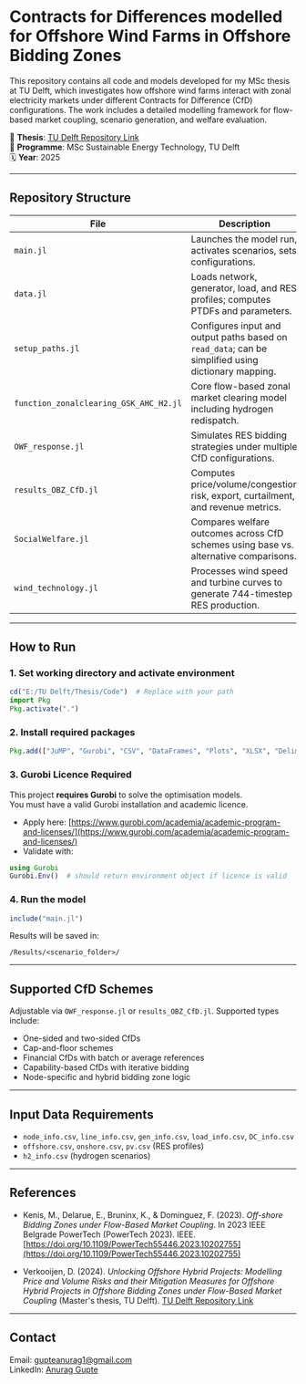 # Contracts for Differences modelled for Offshore Wind Farms in Offshore Bidding Zones

This repository contains all code and models developed for my MSc thesis at TU Delft, which investigates how offshore wind farms interact with zonal electricity markets under different Contracts for Difference (CfD) configurations. The work includes a detailed modelling framework for flow-based market coupling, scenario generation, and welfare evaluation.

📄 **Thesis**: [TU Delft Repository Link](https://repository.tudelft.nl/record/uuid:23f99141-ac43-40f1-aad4-f8c5d94a24de)  
📘 **Programme**: MSc Sustainable Energy Technology, TU Delft  
🗓️ **Year**: 2025

---

##  Repository Structure

| File | Description |
|------|-------------|
| `main.jl` | Launches the model run, activates scenarios, sets configurations. |
| `data.jl` | Loads network, generator, load, and RES profiles; computes PTDFs and parameters. |
| `setup_paths.jl` | Configures input and output paths based on `read_data`; can be simplified using dictionary mapping. |
| `function_zonalclearing_GSK_AHC_H2.jl` | Core flow-based zonal market clearing model including hydrogen redispatch. |
| `OWF_response.jl` | Simulates RES bidding strategies under multiple CfD configurations. |
| `results_OBZ_CfD.jl` | Computes price/volume/congestion risk, export, curtailment, and revenue metrics. |
| `SocialWelfare.jl` | Compares welfare outcomes across CfD schemes using base vs. alternative comparisons. |
| `wind_technology.jl` | Processes wind speed and turbine curves to generate 744-timestep RES production. |

---

##  How to Run

### 1. Set working directory and activate environment
```julia
cd("E:/TU Delft/Thesis/Code")  # Replace with your path
import Pkg
Pkg.activate(".")
```

### 2. Install required packages
```julia
Pkg.add(["JuMP", "Gurobi", "CSV", "DataFrames", "Plots", "XLSX", "DelimitedFiles", "Statistics"])
```

### 3. Gurobi Licence Required

This project **requires Gurobi** to solve the optimisation models.  
You must have a valid Gurobi installation and academic licence.

- Apply here: [https://www.gurobi.com/academia/academic-program-and-licenses/](https://www.gurobi.com/academia/academic-program-and-licenses/)
- Validate with:
```julia
using Gurobi
Gurobi.Env()  # should return environment object if licence is valid
```

### 4. Run the model
```julia
include("main.jl")
```

Results will be saved in:
```
/Results/<scenario_folder>/
```

---

##  Supported CfD Schemes

Adjustable via `OWF_response.jl` or `results_OBZ_CfD.jl`. Supported types include:

- One-sided and two-sided CfDs
- Cap-and-floor schemes
- Financial CfDs with batch or average references
- Capability-based CfDs with iterative bidding
- Node-specific and hybrid bidding zone logic

---

##  Input Data Requirements

- `node_info.csv`, `line_info.csv`, `gen_info.csv`, `load_info.csv`, `DC_info.csv`
- `offshore.csv`, `onshore.csv`, `pv.csv` (RES profiles)
- `h2_info.csv` (hydrogen scenarios)

---

##  References

- Kenis, M., Delarue, E., Bruninx, K., & Dominguez, F. (2023). *Off-shore Bidding Zones under Flow-Based Market Coupling*. In 2023 IEEE Belgrade PowerTech (PowerTech 2023). IEEE. [https://doi.org/10.1109/PowerTech55446.2023.10202755](https://doi.org/10.1109/PowerTech55446.2023.10202755)

- Verkooijen, D. (2024). *Unlocking Offshore Hybrid Projects: Modelling Price and Volume Risks and their Mitigation Measures for Offshore Hybrid Projects in Offshore Bidding Zones under Flow-Based Market Coupling* (Master's thesis, TU Delft). [TU Delft Repository Link](https://repository.tudelft.nl/record/uuid:e05f4ed6-857f-4e0f-a309-42e6b693dc06)

---

##  Contact

Email: gupteanurag1@gmail.com  
LinkedIn: [Anurag Gupte](https://www.linkedin.com/in/anurag-gupte)
